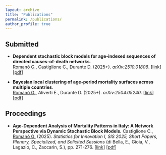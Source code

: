 ```yaml
---
layout: archive
title: "Publications"
permalink: /publications/
author_profile: true
---
```


## Submitted
* **Dependent stochastic block models for age-indexed sequences of directed causes-of-death networks**.  
<ins>Romanò G.</ins>, Castiglione C., Durante D. (2025+). 
*arXiv:2510.01806*. [[link](https://doi.org/10.48550/arXiv.2510.01806)] [[pdf](/files/papers/dSBM_CoD_PAPER.pdf)]

* **Bayesian local clustering of age-period mortality surfaces across multiple countries**.  
<ins>Romanò G.</ins>, Aliverti E., Durante D. (2025+). 
*arXiv:2504.05240*. [[link](https://doi.org/10.48550/arXiv.2504.05240)] [[pdf](/files/papers/Mortality_Multi_PAPER.pdf)]

## Proceedings
* **Age-Dependent Analysis of Mortality Patterns in Italy: A Network Perspective via Dynamic Stochastic Block Models.**
Castiglione C., <ins>Romanò G.</ins> (2025).
*Statistics for Innovation I, SIS 2025, Short Papers, Plenary, Specialized, and Solicited Sessions* (di Bella, E., Gioia, V., Lagazio, C., Zaccarin, S.), pp. 271-276. [[link](https://link.springer.com/chapter/10.1007/978-3-031-96736-8_45)] [[pdf](/files/papers/SIS2025_PAPER.pdf)]
